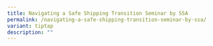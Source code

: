 ```yaml
---
title: Navigating a Safe Shipping Transition Seminar by SSA
permalink: /navigating-a-safe-shipping-transition-seminar-by-ssa/
variant: tiptap
description: ""
---
```

